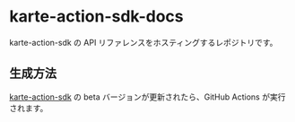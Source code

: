 # karte-action-sdk-docs

karte-action-sdk の API リファレンスをホスティングするレポジトリです。

## 生成方法

[karte-action-sdk](https://www.npmjs.com/package/@plaidev/karte-action-sdk) の beta バージョンが更新されたら、GitHub Actions が実行されます。
